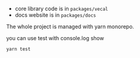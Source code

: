 - core library code is in `packages/vecal`
- docs website is in `packages/docs`

The whole project is managed with yarn monorepo.

you can use test with console.log show
```
yarn test
```



